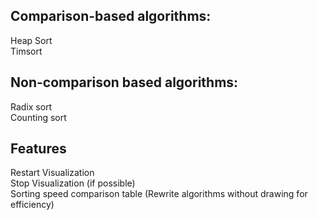 ## Comparison-based algorithms:
Heap Sort  
Timsort  

## Non-comparison based algorithms:
Radix sort  
Counting sort  

## Features
Restart Visualization  
Stop Visualization (if possible)  
Sorting speed comparison table (Rewrite algorithms without drawing for efficiency)  

